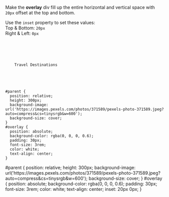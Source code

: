 Make the **overlay** div
fill up the entire horizontal
and vertical space
with `20px` offset at the
top and bottom.

Use the `inset` property
to set these values:<br>
Top & Bottom: `20px`<br>
Right & Left: `0px`

<Editor lang="css" type="exercise">
<code>
<panel lang="html">
<div id="parent">
  <div id="overlay">
    Travel Destinations
  </div>
</div>
</panel>
<panel lang="css">
#parent {
  position: relative;
  height: 300px;
  background-image: url('https://images.pexels.com/photos/371589/pexels-photo-371589.jpeg?auto=compress&cs=tinysrgb&w=600');
  background-size: cover;
}
#overlay {
  position: absolute;
  background-color: rgba(0, 0, 0, 0.6);
  padding: 30px;
  font-size: 3rem;
  color: white;
  text-align: center;
}
</panel>
</code>

<solution>
#parent {
  position: relative;
  height: 300px;
  background-image: url('https://images.pexels.com/photos/371589/pexels-photo-371589.jpeg?auto=compress&cs=tinysrgb&w=600');
  background-size: cover;
}
#overlay {
  position: absolute;
  background-color: rgba(0, 0, 0, 0.6);
  padding: 30px;
  font-size: 3rem;
  color: white;
  text-align: center;
  inset: 20px 0px;
}
</solution>
</Editor>
